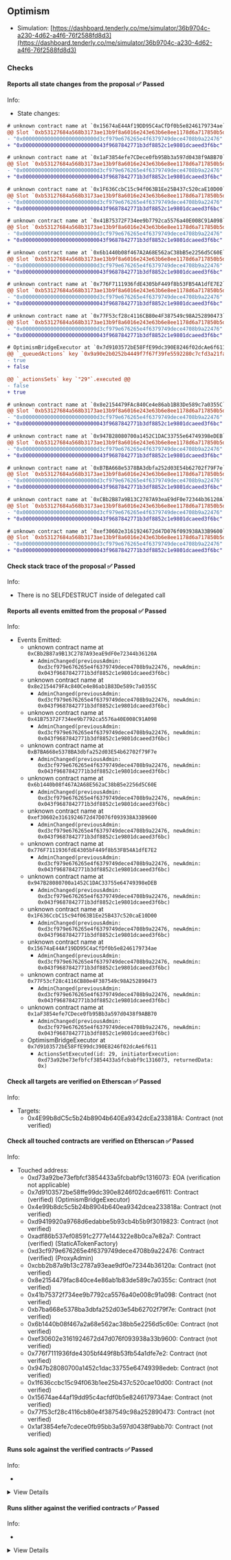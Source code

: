 ## Optimism

- Simulation: [https://dashboard.tenderly.co/me/simulator/36b9704c-a230-4d62-a4f6-76f2588fd8d3](https://dashboard.tenderly.co/me/simulator/36b9704c-a230-4d62-a4f6-76f2588fd8d3)

### Checks

#### Reports all state changes from the proposal ✅ Passed

Info:

- State changes:

```diff
# unknown contract name at `0x15674aE44Af19DD95C4aCfDf0b5e8246179734ae`
@@ Slot `0xb53127684a568b3173ae13b9f8a6016e243e63b6e8ee1178d6a717850b5d6103` @@
- "0x000000000000000000000000d3cf979e676265e4f6379749dece4708b9a22476"
+ "0x000000000000000000000000043f9687842771b3df8852c1e9801dcaeed3f6bc"
```

```diff
# unknown contract name at `0x1aF3854efe7CDece0fb95Bb3a597d0438f9ABB70`
@@ Slot `0xb53127684a568b3173ae13b9f8a6016e243e63b6e8ee1178d6a717850b5d6103` @@
- "0x000000000000000000000000d3cf979e676265e4f6379749dece4708b9a22476"
+ "0x000000000000000000000000043f9687842771b3df8852c1e9801dcaeed3f6bc"
```

```diff
# unknown contract name at `0x1F636CcbC15c94f063B1Ee25B437c520caE10D00`
@@ Slot `0xb53127684a568b3173ae13b9f8a6016e243e63b6e8ee1178d6a717850b5d6103` @@
- "0x000000000000000000000000d3cf979e676265e4f6379749dece4708b9a22476"
+ "0x000000000000000000000000043f9687842771b3df8852c1e9801dcaeed3f6bc"
```

```diff
# unknown contract name at `0x41B75372F734ee9b7792ca5576a40E008C91A098`
@@ Slot `0xb53127684a568b3173ae13b9f8a6016e243e63b6e8ee1178d6a717850b5d6103` @@
- "0x000000000000000000000000d3cf979e676265e4f6379749dece4708b9a22476"
+ "0x000000000000000000000000043f9687842771b3df8852c1e9801dcaeed3f6bc"
```

```diff
# unknown contract name at `0x6b1440b08f467A2A68E562aC38bB5e2256d5C60E`
@@ Slot `0xb53127684a568b3173ae13b9f8a6016e243e63b6e8ee1178d6a717850b5d6103` @@
- "0x000000000000000000000000d3cf979e676265e4f6379749dece4708b9a22476"
+ "0x000000000000000000000000043f9687842771b3df8852c1e9801dcaeed3f6bc"
```

```diff
# unknown contract name at `0x776F7111936fdE4305bF449f8b53FB54A1dfE7E2`
@@ Slot `0xb53127684a568b3173ae13b9f8a6016e243e63b6e8ee1178d6a717850b5d6103` @@
- "0x000000000000000000000000d3cf979e676265e4f6379749dece4708b9a22476"
+ "0x000000000000000000000000043f9687842771b3df8852c1e9801dcaeed3f6bc"
```

```diff
# unknown contract name at `0x77F53cf28c4116CB80e4F387549c98A252890473`
@@ Slot `0xb53127684a568b3173ae13b9f8a6016e243e63b6e8ee1178d6a717850b5d6103` @@
- "0x000000000000000000000000d3cf979e676265e4f6379749dece4708b9a22476"
+ "0x000000000000000000000000043f9687842771b3df8852c1e9801dcaeed3f6bc"
```

```diff
# OptimismBridgeExecutor at `0x7d9103572bE58FfE99dc390E8246f02dcAe6f611`
@@ `_queuedActions` key `0x9a90e2b0252b4449f7f67f39fe5592280c7cfd3a21fa13d4560e5686185b7655` @@
- true
+ false

@@ `_actionsSets` key `"29"`.executed @@
- false
+ true

```

```diff
# unknown contract name at `0x8e2154479FAc840Ce4e86ab1B83De589c7a0355C`
@@ Slot `0xb53127684a568b3173ae13b9f8a6016e243e63b6e8ee1178d6a717850b5d6103` @@
- "0x000000000000000000000000d3cf979e676265e4f6379749dece4708b9a22476"
+ "0x000000000000000000000000043f9687842771b3df8852c1e9801dcaeed3f6bc"
```

```diff
# unknown contract name at `0x947B28080700a1452C1DAC33755e64749398eDEB`
@@ Slot `0xb53127684a568b3173ae13b9f8a6016e243e63b6e8ee1178d6a717850b5d6103` @@
- "0x000000000000000000000000d3cf979e676265e4f6379749dece4708b9a22476"
+ "0x000000000000000000000000043f9687842771b3df8852c1e9801dcaeed3f6bc"
```

```diff
# unknown contract name at `0xB7BA668e5378BA3dbfa252d03E54b62702f79F7e`
@@ Slot `0xb53127684a568b3173ae13b9f8a6016e243e63b6e8ee1178d6a717850b5d6103` @@
- "0x000000000000000000000000d3cf979e676265e4f6379749dece4708b9a22476"
+ "0x000000000000000000000000043f9687842771b3df8852c1e9801dcaeed3f6bc"
```

```diff
# unknown contract name at `0xCBb2B87a9B13C2787A93eaE9dF0e72344b36120A`
@@ Slot `0xb53127684a568b3173ae13b9f8a6016e243e63b6e8ee1178d6a717850b5d6103` @@
- "0x000000000000000000000000d3cf979e676265e4f6379749dece4708b9a22476"
+ "0x000000000000000000000000043f9687842771b3df8852c1e9801dcaeed3f6bc"
```

```diff
# unknown contract name at `0xef30602e3161924672d47D076f093938A33B9600`
@@ Slot `0xb53127684a568b3173ae13b9f8a6016e243e63b6e8ee1178d6a717850b5d6103` @@
- "0x000000000000000000000000d3cf979e676265e4f6379749dece4708b9a22476"
+ "0x000000000000000000000000043f9687842771b3df8852c1e9801dcaeed3f6bc"
```

#### Check stack trace of the proposal ✅ Passed

Info:

- There is no SELFDESTRUCT inside of delegated call

#### Reports all events emitted from the proposal ✅ Passed

Info:

- Events Emitted:
  - unknown contract name at `0xCBb2B87a9B13C2787A93eaE9dF0e72344b36120A`
    - `AdminChanged(previousAdmin: 0xd3cf979e676265e4f6379749dece4708b9a22476, newAdmin: 0x043f9687842771b3df8852c1e9801dcaeed3f6bc)`
  - unknown contract name at `0x8e2154479FAc840Ce4e86ab1B83De589c7a0355C`
    - `AdminChanged(previousAdmin: 0xd3cf979e676265e4f6379749dece4708b9a22476, newAdmin: 0x043f9687842771b3df8852c1e9801dcaeed3f6bc)`
  - unknown contract name at `0x41B75372F734ee9b7792ca5576a40E008C91A098`
    - `AdminChanged(previousAdmin: 0xd3cf979e676265e4f6379749dece4708b9a22476, newAdmin: 0x043f9687842771b3df8852c1e9801dcaeed3f6bc)`
  - unknown contract name at `0xB7BA668e5378BA3dbfa252d03E54b62702f79F7e`
    - `AdminChanged(previousAdmin: 0xd3cf979e676265e4f6379749dece4708b9a22476, newAdmin: 0x043f9687842771b3df8852c1e9801dcaeed3f6bc)`
  - unknown contract name at `0x6b1440b08f467A2A68E562aC38bB5e2256d5C60E`
    - `AdminChanged(previousAdmin: 0xd3cf979e676265e4f6379749dece4708b9a22476, newAdmin: 0x043f9687842771b3df8852c1e9801dcaeed3f6bc)`
  - unknown contract name at `0xef30602e3161924672d47D076f093938A33B9600`
    - `AdminChanged(previousAdmin: 0xd3cf979e676265e4f6379749dece4708b9a22476, newAdmin: 0x043f9687842771b3df8852c1e9801dcaeed3f6bc)`
  - unknown contract name at `0x776F7111936fdE4305bF449f8b53FB54A1dfE7E2`
    - `AdminChanged(previousAdmin: 0xd3cf979e676265e4f6379749dece4708b9a22476, newAdmin: 0x043f9687842771b3df8852c1e9801dcaeed3f6bc)`
  - unknown contract name at `0x947B28080700a1452C1DAC33755e64749398eDEB`
    - `AdminChanged(previousAdmin: 0xd3cf979e676265e4f6379749dece4708b9a22476, newAdmin: 0x043f9687842771b3df8852c1e9801dcaeed3f6bc)`
  - unknown contract name at `0x1F636CcbC15c94f063B1Ee25B437c520caE10D00`
    - `AdminChanged(previousAdmin: 0xd3cf979e676265e4f6379749dece4708b9a22476, newAdmin: 0x043f9687842771b3df8852c1e9801dcaeed3f6bc)`
  - unknown contract name at `0x15674aE44Af19DD95C4aCfDf0b5e8246179734ae`
    - `AdminChanged(previousAdmin: 0xd3cf979e676265e4f6379749dece4708b9a22476, newAdmin: 0x043f9687842771b3df8852c1e9801dcaeed3f6bc)`
  - unknown contract name at `0x77F53cf28c4116CB80e4F387549c98A252890473`
    - `AdminChanged(previousAdmin: 0xd3cf979e676265e4f6379749dece4708b9a22476, newAdmin: 0x043f9687842771b3df8852c1e9801dcaeed3f6bc)`
  - unknown contract name at `0x1aF3854efe7CDece0fb95Bb3a597d0438f9ABB70`
    - `AdminChanged(previousAdmin: 0xd3cf979e676265e4f6379749dece4708b9a22476, newAdmin: 0x043f9687842771b3df8852c1e9801dcaeed3f6bc)`
  - OptimismBridgeExecutor at `0x7d9103572bE58FfE99dc390E8246f02dcAe6f611`
    - `ActionsSetExecuted(id: 29, initiatorExecution: 0xd73a92be73efbfcf3854433a5fcbabf9c1316073, returnedData: 0x)`

#### Check all targets are verified on Etherscan ✅ Passed

Info:

- Targets:
  - 0x4E99b8dC5c5b24b8904b640Ea9342dcEa233818A: Contract (not verified)

#### Check all touched contracts are verified on Etherscan ✅ Passed

Info:

- Touched address:
  - 0xd73a92be73efbfcf3854433a5fcbabf9c1316073: EOA (verification not applicable)
  - 0x7d9103572be58ffe99dc390e8246f02dcae6f611: Contract (verified) (OptimismBridgeExecutor)
  - 0x4e99b8dc5c5b24b8904b640ea9342dcea233818a: Contract (not verified)
  - 0xd9419920a9768d6edabbe5b93cb4b5b9f3019823: Contract (not verified)
  - 0xadf86b537ef08591c2777e144322e8b0ca7e82a7: Contract (verified) (StaticATokenFactory)
  - 0xd3cf979e676265e4f6379749dece4708b9a22476: Contract (verified) (ProxyAdmin)
  - 0xcbb2b87a9b13c2787a93eae9df0e72344b36120a: Contract (not verified)
  - 0x8e2154479fac840ce4e86ab1b83de589c7a0355c: Contract (not verified)
  - 0x41b75372f734ee9b7792ca5576a40e008c91a098: Contract (not verified)
  - 0xb7ba668e5378ba3dbfa252d03e54b62702f79f7e: Contract (not verified)
  - 0x6b1440b08f467a2a68e562ac38bb5e2256d5c60e: Contract (not verified)
  - 0xef30602e3161924672d47d076f093938a33b9600: Contract (not verified)
  - 0x776f7111936fde4305bf449f8b53fb54a1dfe7e2: Contract (not verified)
  - 0x947b28080700a1452c1dac33755e64749398edeb: Contract (not verified)
  - 0x1f636ccbc15c94f063b1ee25b437c520cae10d00: Contract (not verified)
  - 0x15674ae44af19dd95c4acfdf0b5e8246179734ae: Contract (not verified)
  - 0x77f53cf28c4116cb80e4f387549c98a252890473: Contract (not verified)
  - 0x1af3854efe7cdece0fb95bb3a597d0438f9abb70: Contract (not verified)

#### Runs solc against the verified contracts ✅ Passed

Info:

-

<details>
<summary>View Details</summary>
<details>
<summary>View warnings for OptimismBridgeExecutor at `0x7d9103572bE58FfE99dc390E8246f02dcAe6f611`</summary>

```
INFO:CryticCompile:Source code not available, try to fetch the bytecode only
```

</details>

<details>
<summary>View warnings for StaticATokenFactory at `0xADf86b537eF08591c2777E144322E8b0Ca7E82a7`</summary>

```
INFO:CryticCompile:Source code not available, try to fetch the bytecode only
```

</details>

<details>
<summary>View warnings for ProxyAdmin at `0xD3cF979e676265e4f6379749DECe4708B9A22476`</summary>

```
INFO:CryticCompile:'solc --standard-json --allow-paths /home/runner/work/seatbelt-for-ghosts/seatbelt-for-ghosts/crytic-export/etherscan-contracts/0xd3cf979e676265e4f6379749dece4708b9a22476-ProxyAdmin' running
```

</details>

</details>

#### Runs slither against the verified contracts ✅ Passed

Info:

-

<details>
<summary>View Details</summary>

<details>
<summary>Slither report for OptimismBridgeExecutor at `0x7d9103572bE58FfE99dc390E8246f02dcAe6f611`</summary>

```
Source code not available, try to fetch the bytecode only
ERROR:SlitherSolcParsing:crytic-compile returned an empty AST. If you are trying to analyze a contract from etherscan or similar make sure it has source code available.
Traceback (most recent call last):
  File "/home/runner/.local/lib/python3.10/site-packages/slither/__main__.py", line 814, in main_impl
    ) = process_all(filename, args, detector_classes, printer_classes)
  File "/home/runner/.local/lib/python3.10/site-packages/slither/__main__.py", line 102, in process_all
    ) = process_single(compilation, args, detector_classes, printer_classes)
  File "/home/runner/.local/lib/python3.10/site-packages/slither/__main__.py", line 80, in process_single
    slither = Slither(target, ast_format=ast, **vars(args))
  File "/home/runner/.local/lib/python3.10/site-packages/slither/slither.py", line 115, in __init__
    self.add_source_code(path)
  File "/home/runner/.local/lib/python3.10/site-packages/slither/core/slither_core.py", line 172, in add_source_code
    with open(path, encoding="utf8", newline="") as f:
FileNotFoundError: [Errno 2] No such file or directory: ''
ERROR:root:Error in 0x7d9103572be58ffe99dc390e8246f02dcae6f611
ERROR:root:Traceback (most recent call last):
  File "/home/runner/.local/lib/python3.10/site-packages/slither/__main__.py", line 814, in main_impl
    ) = process_all(filename, args, detector_classes, printer_classes)
  File "/home/runner/.local/lib/python3.10/site-packages/slither/__main__.py", line 102, in process_all
    ) = process_single(compilation, args, detector_classes, printer_classes)
  File "/home/runner/.local/lib/python3.10/site-packages/slither/__main__.py", line 80, in process_single
    slither = Slither(target, ast_format=ast, **vars(args))
  File "/home/runner/.local/lib/python3.10/site-packages/slither/slither.py", line 115, in __init__
    self.add_source_code(path)
  File "/home/runner/.local/lib/python3.10/site-packages/slither/core/slither_core.py", line 172, in add_source_code
    with open(path, encoding="utf8", newline="") as f:
FileNotFoundError: [Errno 2] No such file or directory: ''

```

</details>

<details>
<summary>Slither report for StaticATokenFactory at `0xADf86b537eF08591c2777E144322E8b0Ca7E82a7`</summary>

```
Source code not available, try to fetch the bytecode only
ERROR:SlitherSolcParsing:crytic-compile returned an empty AST. If you are trying to analyze a contract from etherscan or similar make sure it has source code available.
Traceback (most recent call last):
  File "/home/runner/.local/lib/python3.10/site-packages/slither/__main__.py", line 814, in main_impl
    ) = process_all(filename, args, detector_classes, printer_classes)
  File "/home/runner/.local/lib/python3.10/site-packages/slither/__main__.py", line 102, in process_all
    ) = process_single(compilation, args, detector_classes, printer_classes)
  File "/home/runner/.local/lib/python3.10/site-packages/slither/__main__.py", line 80, in process_single
    slither = Slither(target, ast_format=ast, **vars(args))
  File "/home/runner/.local/lib/python3.10/site-packages/slither/slither.py", line 115, in __init__
    self.add_source_code(path)
  File "/home/runner/.local/lib/python3.10/site-packages/slither/core/slither_core.py", line 172, in add_source_code
    with open(path, encoding="utf8", newline="") as f:
FileNotFoundError: [Errno 2] No such file or directory: ''
ERROR:root:Error in 0xadf86b537ef08591c2777e144322e8b0ca7e82a7
ERROR:root:Traceback (most recent call last):
  File "/home/runner/.local/lib/python3.10/site-packages/slither/__main__.py", line 814, in main_impl
    ) = process_all(filename, args, detector_classes, printer_classes)
  File "/home/runner/.local/lib/python3.10/site-packages/slither/__main__.py", line 102, in process_all
    ) = process_single(compilation, args, detector_classes, printer_classes)
  File "/home/runner/.local/lib/python3.10/site-packages/slither/__main__.py", line 80, in process_single
    slither = Slither(target, ast_format=ast, **vars(args))
  File "/home/runner/.local/lib/python3.10/site-packages/slither/slither.py", line 115, in __init__
    self.add_source_code(path)
  File "/home/runner/.local/lib/python3.10/site-packages/slither/core/slither_core.py", line 172, in add_source_code
    with open(path, encoding="utf8", newline="") as f:
FileNotFoundError: [Errno 2] No such file or directory: ''

```

</details>

<details>
<summary>Slither report for ProxyAdmin at `0xD3cF979e676265e4f6379749DECe4708B9A22476`</summary>

```
'solc --standard-json --allow-paths /home/runner/work/seatbelt-for-ghosts/seatbelt-for-ghosts/crytic-export/etherscan-contracts/0xd3cf979e676265e4f6379749dece4708b9a22476-ProxyAdmin' running
INFO:Detectors:
ERC1967Upgrade._upgradeToAndCall(address,bytes,bool) (lib/solidity-utils/src/contracts/transparent-proxy/ERC1967Upgrade.sol#84-93) ignores return value by Address.functionDelegateCall(newImplementation,data) (lib/solidity-utils/src/contracts/transparent-proxy/ERC1967Upgrade.sol#91)
Reference: https://github.com/crytic/slither/wiki/Detector-Documentation#unused-return
INFO:Detectors:
Modifier TransparentUpgradeableProxy.ifAdmin() (lib/solidity-utils/src/contracts/transparent-proxy/TransparentUpgradeableProxy.sol#52-58) does not always execute _; or revertReference: https://github.com/crytic/slither/wiki/Detector-Documentation#incorrect-modifier
INFO:Detectors:
Address._revert(bytes,string) (lib/solidity-utils/src/contracts/oz-common/Address.sol#235-247) uses assembly
	- INLINE ASM (lib/solidity-utils/src/contracts/oz-common/Address.sol#240-243)
StorageSlot.getAddressSlot(bytes32) (lib/solidity-utils/src/contracts/oz-common/StorageSlot.sol#53-58) uses assembly
	- INLINE ASM (lib/solidity-utils/src/contracts/oz-common/StorageSlot.sol#55-57)
StorageSlot.getBooleanSlot(bytes32) (lib/solidity-utils/src/contracts/oz-common/StorageSlot.sol#63-68) uses assembly
	- INLINE ASM (lib/solidity-utils/src/contracts/oz-common/StorageSlot.sol#65-67)
StorageSlot.getBytes32Slot(bytes32) (lib/solidity-utils/src/contracts/oz-common/StorageSlot.sol#73-78) uses assembly
	- INLINE ASM (lib/solidity-utils/src/contracts/oz-common/StorageSlot.sol#75-77)
StorageSlot.getUint256Slot(bytes32) (lib/solidity-utils/src/contracts/oz-common/StorageSlot.sol#83-88) uses assembly
	- INLINE ASM (lib/solidity-utils/src/contracts/oz-common/StorageSlot.sol#85-87)
Proxy._delegate(address) (lib/solidity-utils/src/contracts/transparent-proxy/Proxy.sol#28-51) uses assembly
	- INLINE ASM (lib/solidity-utils/src/contracts/transparent-proxy/Proxy.sol#29-50)
Reference: https://github.com/crytic/slither/wiki/Detector-Documentation#assembly-usage
INFO:Detectors:
Address.functionCall(address,bytes) (lib/solidity-utils/src/contracts/oz-common/Address.sol#86-88) is never used and should be removed
Address.functionCall(address,bytes,string) (lib/solidity-utils/src/contracts/oz-common/Address.sol#96-102) is never used and should be removed
Address.functionCallWithValue(address,bytes,uint256) (lib/solidity-utils/src/contracts/oz-common/Address.sol#115-121) is never used and should be removed
Address.functionCallWithValue(address,bytes,uint256,string) (lib/solidity-utils/src/contracts/oz-common/Address.sol#129-138) is never used and should be removed
Address.functionStaticCall(address,bytes) (lib/solidity-utils/src/contracts/oz-common/Address.sol#146-151) is never used and should be removed
Address.functionStaticCall(address,bytes,string) (lib/solidity-utils/src/contracts/oz-common/Address.sol#159-166) is never used and should be removed
Address.sendValue(address,uint256) (lib/solidity-utils/src/contracts/oz-common/Address.sol#61-66) is never used and should be removed
Address.verifyCallResult(bool,bytes,string) (lib/solidity-utils/src/contracts/oz-common/Address.sol#223-233) is never used and should be removed
Context._msgData() (lib/solidity-utils/src/contracts/oz-common/Context.sol#22-24) is never used and should be removed
StorageSlot.getBooleanSlot(bytes32) (lib/solidity-utils/src/contracts/oz-common/StorageSlot.sol#63-68) is never used and should be removed
StorageSlot.getBytes32Slot(bytes32) (lib/solidity-utils/src/contracts/oz-common/StorageSlot.sol#73-78) is never used and should be removed
StorageSlot.getUint256Slot(bytes32) (lib/solidity-utils/src/contracts/oz-common/StorageSlot.sol#83-88) is never used and should be removed
TransparentUpgradeableProxy._admin() (lib/solidity-utils/src/contracts/transparent-proxy/TransparentUpgradeableProxy.sol#123-125) is never used and should be removed
Reference: https://github.com/crytic/slither/wiki/Detector-Documentation#dead-code
INFO:Detectors:
Low level call in Address.sendValue(address,uint256) (lib/solidity-utils/src/contracts/oz-common/Address.sol#61-66):
	- (success) = recipient.call{value: amount}() (lib/solidity-utils/src/contracts/oz-common/Address.sol#64)
Low level call in Address.functionCallWithValue(address,bytes,uint256,string) (lib/solidity-utils/src/contracts/oz-common/Address.sol#129-138):
	- (success,returndata) = target.call{value: value}(data) (lib/solidity-utils/src/contracts/oz-common/Address.sol#136)
Low level call in Address.functionStaticCall(address,bytes,string) (lib/solidity-utils/src/contracts/oz-common/Address.sol#159-166):
	- (success,returndata) = target.staticcall(data) (lib/solidity-utils/src/contracts/oz-common/Address.sol#164)
Low level call in Address.functionDelegateCall(address,bytes,string) (lib/solidity-utils/src/contracts/oz-common/Address.sol#184-191):
	- (success,returndata) = target.delegatecall(data) (lib/solidity-utils/src/contracts/oz-common/Address.sol#189)
Low level call in ProxyAdmin.getProxyImplementation(TransparentUpgradeableProxy) (lib/solidity-utils/src/contracts/transparent-proxy/ProxyAdmin.sol#28-36):
	- (success,returndata) = address(proxy).staticcall(0x5c60da1b) (lib/solidity-utils/src/contracts/transparent-proxy/ProxyAdmin.sol#33)
Low level call in ProxyAdmin.getProxyAdmin(TransparentUpgradeableProxy) (lib/solidity-utils/src/contracts/transparent-proxy/ProxyAdmin.sol#45-51):
	- (success,returndata) = address(proxy).staticcall(0xf851a440) (lib/solidity-utils/src/contracts/transparent-proxy/ProxyAdmin.sol#48)
Reference: https://github.com/crytic/slither/wiki/Detector-Documentation#low-level-calls
INFO:Slither:0xd3cf979e676265e4f6379749dece4708b9a22476 analyzed (9 contracts with 82 detectors), 27 result(s) found
```

</details>

</details>
